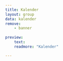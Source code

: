 ```yaml
---
title: Kalender
layout: group
data: kalender
remove:
    - banner
    
preview:
    text:
    readmore: "Kalender"

---
```

